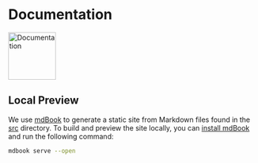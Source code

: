 # Documentation

<a href="https://AndrejOrsula.github.io/space_robotics_bench"><img alt="Documentation" src="https://github.com/user-attachments/assets/e4f6c735-9831-43c3-9d7e-fb6a5245e762" width="96" height="96"></a>

## Local Preview

We use [mdBook](https://rust-lang.github.io/mdBook) to generate a static site from Markdown files found in the [src](src) directory. To build and preview the site locally, you can [install mdBook](https://rust-lang.github.io/mdBookguide/installation.html) and run the following command:

```bash
mdbook serve --open
```
